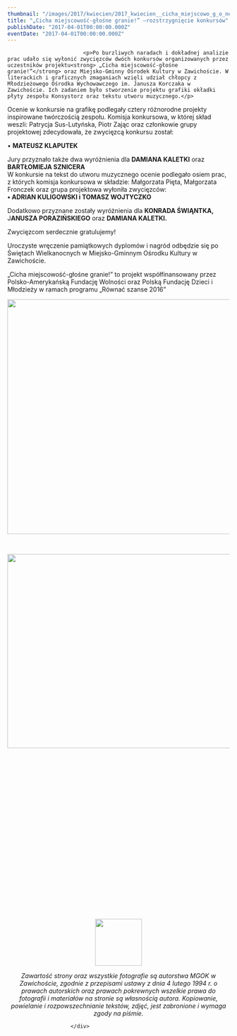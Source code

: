 ```yaml
---
thumbnail: "/images/2017/kwiecien/2017_kwiecien__cicha_miejscowo_g_o_ne_granie_rozstrzygni_cie_konkurs_w_2017_04__cicha_miejscowo_g_o_ne_granie_rozstrzygni_cie_konkurs_w_DSC_0258-strona.jpg"
title: "„Cicha miejscowość-głośne granie!” –rozstrzygnięcie konkursów"
publishDate: "2017-04-01T00:00:00.000Z"
eventDate: "2017-04-01T00:00:00.000Z"
---
```


<div class="entry-content">
							
							<p>Po burzliwych naradach i dokładnej analizie prac udało się wyłonić zwycięzców dwóch konkursów organizowanych przez uczestników projektu<strong> „Cicha miejscowość-głośne granie!”</strong> oraz Miejsko-Gminny Ośrodek Kultury w Zawichoście. W literackich i graficznych zmaganiach wzięli udział chłopcy z Młodzieżowego Ośrodka Wychowawczego im. Janusza Korczaka w Zawichoście. Ich zadaniem było stworzenie projektu grafiki okładki płyty zespołu Konsystorz oraz tekstu utworu muzycznego.</p>
<p>Ocenie w konkursie na grafikę podlegały cztery różnorodne projekty inspirowane twórczością zespołu. Komisja konkursowa, w której skład weszli: Patrycja Sus-Lutyńska, Piotr Zając oraz członkowie grupy projektowej zdecydowała, że zwycięzcą konkursu został:</p>
<p>• <strong>MATEUSZ KLAPUTEK</strong></p>
<p>Jury przyznało także dwa wyróżnienia dla <strong>DAMIANA KALETKI</strong> oraz <strong>BARTŁOMIEJA SZNICERA</strong><br>
W konkursie na tekst do utworu muzycznego ocenie podlegało osiem prac, z których komisja konkursowa w składzie: Małgorzata Pięta, Małgorzata Fronczek oraz grupa projektowa wyłoniła zwycięzców:<br>
<strong>• ADRIAN KULIGOWSKI i TOMASZ WOJTYCZKO</strong></p>
<p>Dodatkowo przyznane zostały wyróżnienia dla <strong>KONRADA ŚWIĄNTKA,</strong> J<strong>ANUSZA PORAZIŃSKIEGO</strong> oraz <strong>DAMIANA KALETKI.</strong></p>
<p>Zwycięzcom serdecznie gratulujemy!</p>
<p>Uroczyste wręczenie pamiątkowych dyplomów i nagród odbędzie się po Świętach Wielkanocnych w Miejsko-Gminnym Ośrodku Kultury w Zawichoście.</p>
<p>„Cicha miejscowość-głośne granie!” to projekt współfinansowany przez Polsko-Amerykańską Fundację Wolności oraz Polską Fundację Dzieci i Młodzieży w ramach programu „Równać szanse 2016”</p>
<p><img fetchpriority="high" decoding="async" class="aligncenter size-full wp-image-4564" src="/images/2017/kwiecien/2017_kwiecien__cicha_miejscowo_g_o_ne_granie_rozstrzygni_cie_konkurs_w_2017_04__cicha_miejscowo_g_o_ne_granie_rozstrzygni_cie_konkurs_w_DSC_0258-strona.jpg" alt="" width="800" height="531" srcset="/images/2017/kwiecien/2017_kwiecien__cicha_miejscowo_g_o_ne_granie_rozstrzygni_cie_konkurs_w_2017_04__cicha_miejscowo_g_o_ne_granie_rozstrzygni_cie_konkurs_w_DSC_0258-strona.jpg 800w, /images/2017/kwiecien/DSC_0258-strona-300x199.jpg 300w, /images/2017/kwiecien/DSC_0258-strona-768x510.jpg 768w" sizes="(max-width: 800px) 100vw, 800px"></p>
<p>&nbsp;</p>
<p><img decoding="async" class="size-full wp-image-4565 alignleft" src="/images/2017/kwiecien/2017_kwiecien__cicha_miejscowo_g_o_ne_granie_rozstrzygni_cie_konkurs_w_2017_04__cicha_miejscowo_g_o_ne_granie_rozstrzygni_cie_konkurs_w_loga-równać-szanse-1100x603.jpg" alt="" width="800" height="439" srcset="/images/2017/kwiecien/2017_kwiecien__cicha_miejscowo_g_o_ne_granie_rozstrzygni_cie_konkurs_w_2017_04__cicha_miejscowo_g_o_ne_granie_rozstrzygni_cie_konkurs_w_loga-równać-szanse-1100x603.jpg 800w, /images/2017/kwiecien/loga-równać-szanse-1100x603-300x165.jpg 300w, /images/2017/kwiecien/loga-równać-szanse-1100x603-768x421.jpg 768w" sizes="(max-width: 800px) 100vw, 800px"></p>
<p>&nbsp;</p>
<p>&nbsp;</p>
<p>&nbsp;</p>
<p>&nbsp;</p>
<p>&nbsp;</p>
<p>&nbsp;</p>
<p>&nbsp;</p>
<p>&nbsp;</p>
<p>&nbsp;</p>
<p>&nbsp;</p>
<p>&nbsp;</p>
<p>&nbsp;</p>
<p style="text-align: center;"><img decoding="async" class="aligncenter wp-image-4566" src="/images/2017/kwiecien/2017_kwiecien__cicha_miejscowo_g_o_ne_granie_rozstrzygni_cie_konkurs_w_2017_04__cicha_miejscowo_g_o_ne_granie_rozstrzygni_cie_konkurs_w_MGOK-LOGO.jpg" alt="" width="106" height="106" srcset="/images/2017/kwiecien/2017_kwiecien__cicha_miejscowo_g_o_ne_granie_rozstrzygni_cie_konkurs_w_2017_04__cicha_miejscowo_g_o_ne_granie_rozstrzygni_cie_konkurs_w_MGOK-LOGO.jpg 800w, /images/2017/kwiecien/MGOK-LOGO-150x150.jpg 150w, /images/2017/kwiecien/MGOK-LOGO-300x300.jpg 300w, /images/2017/kwiecien/MGOK-LOGO-768x764.jpg 768w, /images/2017/kwiecien/MGOK-LOGO-50x50.jpg 50w" sizes="(max-width: 106px) 100vw, 106px"></p>
<p style="text-align: center;"><em>Zawartość strony oraz wszystkie fotografie są autorstwa MGOK w Zawichoście, zgodnie z przepisami ustawy z dnia 4 lutego 1994 r. o prawach autorskich oraz prawach pokrewnych wszelkie prawa do fotografii i materiałów na stronie są własnością autora. Kopiowanie, powielanie i rozpowszechnianie tekstów, zdjęć, jest zabronione i wymaga zgody na piśmie.</em></p>
						
						</div>
